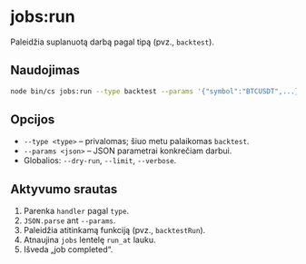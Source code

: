 # jobs:run

Paleidžia suplanuotą darbą pagal tipą (pvz., `backtest`).

## Naudojimas
```bash
node bin/cs jobs:run --type backtest --params '{"symbol":"BTCUSDT",...}' [OPCIJOS]
```

## Opcijos
- `--type <type>` – privalomas; šiuo metu palaikomas `backtest`.
- `--params <json>` – JSON parametrai konkrečiam darbui.
- Globalios: `--dry-run`, `--limit`, `--verbose`.

## Aktyvumo srautas
1. Parenka `handler` pagal `type`.
2. `JSON.parse` ant `--params`.
3. Paleidžia atitinkamą funkciją (pvz., `backtestRun`).
4. Atnaujina `jobs` lentelę `run_at` lauku.
5. Išveda „job <type> completed“.

